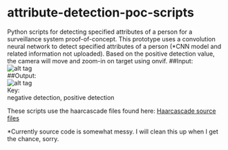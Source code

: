 # attribute-detection-poc-scripts
Python scripts for detecting specified attributes of a person for a surveillance system proof-of-concept.  This prototype uses a convolution neural network to detect specified attributes of a person (*CNN model and related information not uploaded).  Based on the positive detection value, the camera will move and zoom-in on target using onvif.
##Input:<br>
![alt tag](https://github.com/kphongagsorn/human-detection-scripts/blob/master/images/before_0.jpg)<br>
##Output:<br>
![alt tag](https://github.com/kphongagsorn/human-detection-scripts/blob/master/images/after_0.jpg)<br>
Key:<br>
negative detection, positive detection

These scripts use the haarcascade files found here: 
[Haarcascade source files](https://github.com/Itseez/opencv/tree/master/data/haarcascades)

*Currently source code is somewhat messy. I will clean this up when I get the chance, sorry.

